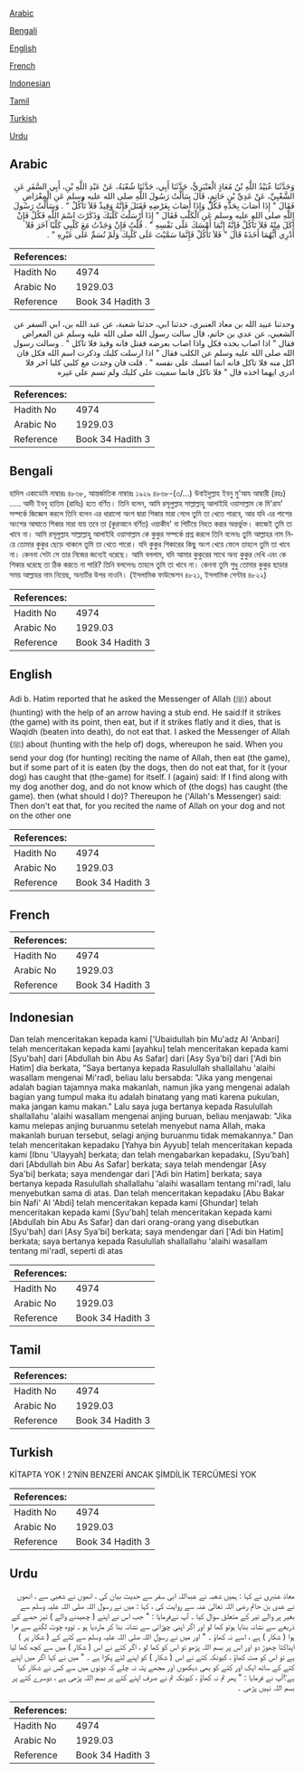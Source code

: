 [Arabic](#arabic)

[Bengali](#bengali)

[English](#english)

[French](#french)

[Indonesian](#indonesian)

[Tamil](#tamil)

[Turkish](#turkish)

[Urdu](#urdu)

## Arabic


<div dir="rtl" lang="ar" style={{fontSize:'larger',backgroundColor:'#f8f9fa',padding:20}}>
وَحَدَّثَنَا عُبَيْدُ اللَّهِ بْنُ مُعَاذٍ الْعَنْبَرِيُّ، حَدَّثَنَا أَبِي، حَدَّثَنَا شُعْبَةُ، عَنْ عَبْدِ اللَّهِ بْنِ، أَبِي السَّفَرِ عَنِ الشَّعْبِيِّ، عَنْ عَدِيِّ بْنِ حَاتِمٍ، قَالَ سَأَلْتُ رَسُولَ اللَّهِ صلى الله عليه وسلم عَنِ الْمِعْرَاضِ فَقَالَ ‏"‏ إِذَا أَصَابَ بِحَدِّهِ فَكُلْ وَإِذَا أَصَابَ بِعَرْضِهِ فَقَتَلَ فَإِنَّهُ وَقِيذٌ فَلاَ تَأْكُلْ ‏"‏ ‏.‏ وَسَأَلْتُ رَسُولَ اللَّهِ صلى الله عليه وسلم عَنِ الْكَلْبِ فَقَالَ ‏"‏ إِذَا أَرْسَلْتَ كَلْبَكَ وَذَكَرْتَ اسْمَ اللَّهِ فَكُلْ فَإِنْ أَكَلَ مِنْهُ فَلاَ تَأْكُلْ فَإِنَّهُ إِنَّمَا أَمْسَكَ عَلَى نَفْسِهِ ‏"‏ ‏.‏ قُلْتُ فَإِنْ وَجَدْتُ مَعَ كَلْبِي كَلْبًا آخَرَ فَلاَ أَدْرِي أَيُّهُمَا أَخَذَهُ قَالَ ‏"‏ فَلاَ تَأْكُلْ فَإِنَّمَا سَمَّيْتَ عَلَى كَلْبِكَ وَلَمْ تُسَمِّ عَلَى غَيْرِهِ ‏"‏ ‏.‏
</div>
<div style={{backgroundColor:'#f8f9fa',padding:20, marginBottom: 10}}><table> <thead> <tr> <th>References:</th> <th></th> </tr> </thead> <tbody><tr><td>Hadith No</td><td>4974</td></tr><tr><td>Arabic No</td><td>1929.03</td></tr><tr><td>Reference</td><td>Book 34 Hadith 3</td></tr></tbody></table></div>


<div dir="rtl" lang="ar" style={{fontSize:'larger',backgroundColor:'#f8f9fa',padding:20}}>
وحدثنا عبيد الله بن معاذ العنبري، حدثنا ابي، حدثنا شعبة، عن عبد الله بن، ابي السفر عن الشعبي، عن عدي بن حاتم، قال سالت رسول الله صلى الله عليه وسلم عن المعراض فقال " اذا اصاب بحده فكل واذا اصاب بعرضه فقتل فانه وقيذ فلا تاكل " . وسالت رسول الله صلى الله عليه وسلم عن الكلب فقال " اذا ارسلت كلبك وذكرت اسم الله فكل فان اكل منه فلا تاكل فانه انما امسك على نفسه " . قلت فان وجدت مع كلبي كلبا اخر فلا ادري ايهما اخذه قال " فلا تاكل فانما سميت على كلبك ولم تسم على غيره
</div>
<div style={{backgroundColor:'#f8f9fa',padding:20, marginBottom: 10}}><table> <thead> <tr> <th>References:</th> <th></th> </tr> </thead> <tbody><tr><td>Hadith No</td><td>4974</td></tr><tr><td>Arabic No</td><td>1929.03</td></tr><tr><td>Reference</td><td>Book 34 Hadith 3</td></tr></tbody></table></div>

## Bengali


<div dir="ltr" lang="bn" style={{fontSize:'larger',backgroundColor:'#f8f9fa',padding:20}}>
হাদিস একাডেমি নাম্বারঃ ৪৮৬৮, আন্তর্জাতিক নাম্বারঃ ১৯২৯ ৪৮৬৮-(৩/...) উবাইদুল্লাহ ইবনু মু'আয আম্বারী (রহঃ) ..... আদী ইবনু হাতিম (রাযিঃ) হতে বর্ণিত। তিনি বলেন, আমি রসূলুল্লাহ সাল্লাল্লাহু আলাইহি ওয়াসাল্লাম কে মি'রায' সম্পর্কে জিজ্ঞেস করলে তিনি বলেন এর ধারালো অংশ দ্বারা শিকার মারা গেলে তুমি তা খেতে পারবে, আর যদি এর পাশের অংশের আঘাতে শিকার মারা যায় তবে তা (কুরআনে বর্ণিত) ওয়াকীয' বা পিটিয়ে নিহত করার অন্তর্ভুক্ত। কাজেই তুমি তা খাবে না। আমি রসূলুল্লাহ সাল্লাল্লাহু আলাইহি ওয়াসাল্লাম কে কুকুর সম্পর্কে প্রশ্ন করলে তিনি বলেনঃ তুমি আল্লাহর নাম নিয়ে তোমার কুকুর ছেড়ে থাকলে তুমি তা খেতে পারো। যদি কুকুর শিকারের কিছু অংশ খেয়ে ফেলে তাহলে তুমি তা খাবে না। কেননা সেটা সে তার নিজের জন্যেই ধরেছে। আমি বললাম, যদি আমার কুকুরের সাথে অন্য কুকুর দেখি এবং কে শিকার ধরেছে তা ঠিক করতে না পারি? তিনি বললেনঃ তাহলে তুমি তা খাবে না। কেননা তুমি শুধু তোমার কুকুর ছাড়ার সময় আল্লাহর নাম নিয়েছ, অন্যটির উপর নাওনি। (ইসলামিক ফাউন্ডেশন ৪৮২১, ইসলামিক সেন্টার ৪৮২২)
</div>
<div style={{backgroundColor:'#f8f9fa',padding:20, marginBottom: 10}}><table> <thead> <tr> <th>References:</th> <th></th> </tr> </thead> <tbody><tr><td>Hadith No</td><td>4974</td></tr><tr><td>Arabic No</td><td>1929.03</td></tr><tr><td>Reference</td><td>Book 34 Hadith 3</td></tr></tbody></table></div>

## English


<div dir="ltr" lang="en" style={{fontSize:'larger',backgroundColor:'#f8f9fa',padding:20}}>
Adi b. Hatim reported that he asked the Messenger of Allah (ﷺ) about (hunting) with the help of an arrow having a stub end. He said:If it strikes (the game) with its point, then eat, but if it strikes flatly and it dies, that is Waqidh (beaten into death), do not eat that. I asked the Messenger of Allah (ﷺ) about (hunting with the help of) dogs, whereupon he said. When you send your dog (for hunting) reciting the name of Allah, then eat (the game), but if some part of it is eaten (by the dogs, then do not eat that, for it (your dog) has caught that (the-game) for itself. I (again) said: If I find along with my dog another dog, and do not know which of (the dogs) has caught (the game). then (what should I do)? Thereupon he ('Allah's Messenger) said: Then don't eat that, for you recited the name of Allah on your dog and not on the other one
</div>
<div style={{backgroundColor:'#f8f9fa',padding:20, marginBottom: 10}}><table> <thead> <tr> <th>References:</th> <th></th> </tr> </thead> <tbody><tr><td>Hadith No</td><td>4974</td></tr><tr><td>Arabic No</td><td>1929.03</td></tr><tr><td>Reference</td><td>Book 34 Hadith 3</td></tr></tbody></table></div>

## French


<div dir="ltr" lang="fr" style={{fontSize:'larger',backgroundColor:'#f8f9fa',padding:20}}>

</div>
<div style={{backgroundColor:'#f8f9fa',padding:20, marginBottom: 10}}><table> <thead> <tr> <th>References:</th> <th></th> </tr> </thead> <tbody><tr><td>Hadith No</td><td>4974</td></tr><tr><td>Arabic No</td><td>1929.03</td></tr><tr><td>Reference</td><td>Book 34 Hadith 3</td></tr></tbody></table></div>

## Indonesian


<div dir="ltr" lang="id" style={{fontSize:'larger',backgroundColor:'#f8f9fa',padding:20}}>
Dan telah menceritakan kepada kami ['Ubaidullah bin Mu'adz Al 'Anbari] telah menceritakan kepada kami [ayahku] telah menceritakan kepada kami [Syu'bah] dari [Abdullah bin Abu As Safar] dari [Asy Sya'bi] dari ['Adi bin Hatim] dia berkata, "Saya bertanya kepada Rasulullah shallallahu 'alaihi wasallam mengenai Mi'radl, beliau lalu bersabda: "Jika yang mengenai adalah bagian tajamnya maka makanlah, namun jika yang mengenai adalah bagian yang tumpul maka itu adalah binatang yang mati karena pukulan, maka jangan kamu makan." Lalu saya juga bertanya kepada Rasulullah shallallahu 'alaihi wasallam mengenai anjing buruan, beliau menjawab: "Jika kamu melepas anjing buruanmu setelah menyebut nama Allah, maka makanlah buruan tersebut, selagi anjing buruanmu tidak memakannya." Dan telah menceritakan kepadaku [Yahya bin Ayyub] telah menceritakan kepada kami [Ibnu 'Ulayyah] berkata; dan telah mengabarkan kepadaku, [Syu'bah] dari [Abdullah bin Abu As Safar] berkata; saya telah mendengar [Asy Sya'bi] berkata; saya mendengar dari ['Adi bin Hatim] berkata; saya bertanya kepada Rasulullah shallallahu 'alaihi wasallam tentang mi'radl, lalu menyebutkan sama di atas. Dan telah menceritakan kepadaku [Abu Bakar bin Nafi' Al 'Abdi] telah menceritakan kepada kami [Ghundar] telah menceritakan kepada kami [Syu'bah] telah menceritakan kepada kami [Abdullah bin Abu As Safar] dan dari orang-orang yang disebutkan [Syu'bah] dari [Asy Sya'bi] berkata; saya mendengar dari ['Adi bin Hatim] berkata; saya bertanya kepada Rasulullah shallallahu 'alaihi wasallam tentang mi'radl, seperti di atas
</div>
<div style={{backgroundColor:'#f8f9fa',padding:20, marginBottom: 10}}><table> <thead> <tr> <th>References:</th> <th></th> </tr> </thead> <tbody><tr><td>Hadith No</td><td>4974</td></tr><tr><td>Arabic No</td><td>1929.03</td></tr><tr><td>Reference</td><td>Book 34 Hadith 3</td></tr></tbody></table></div>

## Tamil


<div dir="ltr" lang="ta" style={{fontSize:'larger',backgroundColor:'#f8f9fa',padding:20}}>

</div>
<div style={{backgroundColor:'#f8f9fa',padding:20, marginBottom: 10}}><table> <thead> <tr> <th>References:</th> <th></th> </tr> </thead> <tbody><tr><td>Hadith No</td><td>4974</td></tr><tr><td>Arabic No</td><td>1929.03</td></tr><tr><td>Reference</td><td>Book 34 Hadith 3</td></tr></tbody></table></div>

## Turkish


<div dir="ltr" lang="tr" style={{fontSize:'larger',backgroundColor:'#f8f9fa',padding:20}}>
KİTAPTA YOK ! 2’NİN BENZERİ ANCAK ŞİMDİLİK TERCÜMESİ YOK
</div>
<div style={{backgroundColor:'#f8f9fa',padding:20, marginBottom: 10}}><table> <thead> <tr> <th>References:</th> <th></th> </tr> </thead> <tbody><tr><td>Hadith No</td><td>4974</td></tr><tr><td>Arabic No</td><td>1929.03</td></tr><tr><td>Reference</td><td>Book 34 Hadith 3</td></tr></tbody></table></div>

## Urdu


<div dir="rtl" lang="ur" style={{fontSize:'larger',backgroundColor:'#f8f9fa',padding:20}}>
معاذ عنبری نے کہا : ہمیں شعبہ نے عبداللہ ابی سفر سے حدیث بیان کی ، انھوں نے شعبی سے ، انھوں نے عدی بن حاتم رضی اللہ تعالیٰ عنہ سے روایت کی ، کہا : میں نے رسول اللہ صلی اللہ علیہ وسلم سے بغیر پر والے تیر کے متعلق سوال کیا ۔ آپ نےفرمایا : " جب اس نے اپنے ( چھیدنے والے ) تیز حصے کے ذریعے سے نشانہ بنایا ہوتو کھا لو اور اگر اپنی چوڑائی سے نشانہ بنا کر ماردیا ہو ۔ تووہ چوٹ لگنے سے مرا ہوا ( شکار ) ہے ، اسے نہ کھاؤ ۔ " اور میں نے رسول اللہ صلی اللہ علیہ وسلم سے کتے کے ( شکار پر ) اپناکتا چھوڑ دو اور اس پر بسم اللہ پڑھو تو اس کو کھا لو ، اگر کتے نے اس ( شکار ) میں سے کچھ کھا لیا ہے تو اس کو مت کھاؤ ، کیونکہ کتے نے اس ( شکار ) کو اپنے لئے پکڑا ہے ۔ " میں نے کہا اگر میں اپنے کتے کے ساتھ ایک اور کتے کو بھی دیکھوں اور مجھے پتہ نہ چلے کہ دونوں میں سے کس نے شکار کیا ہے؟آپ نے فرمایا : " پھر تم نہ کھاؤ ، کیونکہ تم نے صرف اپنے کتے پر بسم اللہ پڑھی ہے ، دوسرے کتے پر بسم اللہ نہیں پڑھی ۔
</div>
<div style={{backgroundColor:'#f8f9fa',padding:20, marginBottom: 10}}><table> <thead> <tr> <th>References:</th> <th></th> </tr> </thead> <tbody><tr><td>Hadith No</td><td>4974</td></tr><tr><td>Arabic No</td><td>1929.03</td></tr><tr><td>Reference</td><td>Book 34 Hadith 3</td></tr></tbody></table></div>